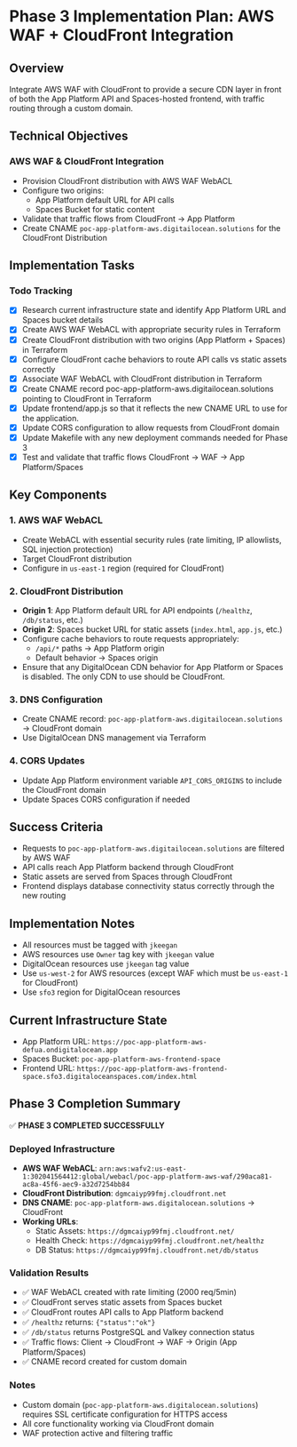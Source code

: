 # Phase 3 Implementation Plan: AWS WAF + CloudFront Integration

## Overview
Integrate AWS WAF with CloudFront to provide a secure CDN layer in front of both the App Platform API and Spaces-hosted frontend, with traffic routing through a custom domain.

## Technical Objectives

### AWS WAF & CloudFront Integration
- Provision CloudFront distribution with AWS WAF WebACL
- Configure two origins:
  - App Platform default URL for API calls
  - Spaces Bucket for static content
- Validate that traffic flows from CloudFront → App Platform
- Create CNAME `poc-app-platform-aws.digitailocean.solutions` for the CloudFront Distribution

## Implementation Tasks

### Todo Tracking
- [x] Research current infrastructure state and identify App Platform URL and Spaces bucket details
- [x] Create AWS WAF WebACL with appropriate security rules in Terraform
- [x] Create CloudFront distribution with two origins (App Platform + Spaces) in Terraform
- [x] Configure CloudFront cache behaviors to route API calls vs static assets correctly
- [x] Associate WAF WebACL with CloudFront distribution in Terraform
- [x] Create CNAME record poc-app-platform-aws.digitailocean.solutions pointing to CloudFront in Terraform
- [x] Update frontend/app.js so that it reflects the new CNAME URL to use for the application.
- [x] Update CORS configuration to allow requests from CloudFront domain
- [x] Update Makefile with any new deployment commands needed for Phase 3
- [x] Test and validate that traffic flows CloudFront -> WAF -> App Platform/Spaces

## Key Components

### 1. AWS WAF WebACL
- Create WebACL with essential security rules (rate limiting, IP allowlists, SQL injection protection)
- Target CloudFront distribution
- Configure in `us-east-1` region (required for CloudFront)

### 2. CloudFront Distribution
- **Origin 1**: App Platform default URL for API endpoints (`/healthz`, `/db/status`, etc.)
- **Origin 2**: Spaces bucket URL for static assets (`index.html`, `app.js`, etc.)
- Configure cache behaviors to route requests appropriately:
  - `/api/*` paths → App Platform origin
  - Default behavior → Spaces origin
- Ensure that any DigitalOcean CDN behavior for App Platform or Spaces is disabled. The only CDN to use should be CloudFront.

### 3. DNS Configuration
- Create CNAME record: `poc-app-platform-aws.digitailocean.solutions` → CloudFront domain
- Use DigitalOcean DNS management via Terraform

### 4. CORS Updates
- Update App Platform environment variable `API_CORS_ORIGINS` to include the CloudFront domain
- Update Spaces CORS configuration if needed

## Success Criteria
- Requests to `poc-app-platform-aws.digitailocean.solutions` are filtered by AWS WAF
- API calls reach App Platform backend through CloudFront
- Static assets are served from Spaces through CloudFront
- Frontend displays database connectivity status correctly through the new routing

## Implementation Notes
- All resources must be tagged with `jkeegan`
- AWS resources use `Owner` tag key with `jkeegan` value
- DigitalOcean resources use `jkeegan` tag value
- Use `us-west-2` for AWS resources (except WAF which must be `us-east-1` for CloudFront)
- Use `sfo3` region for DigitalOcean resources

## Current Infrastructure State
- App Platform URL: `https://poc-app-platform-aws-defua.ondigitalocean.app`
- Spaces Bucket: `poc-app-platform-aws-frontend-space`
- Frontend URL: `https://poc-app-platform-aws-frontend-space.sfo3.digitaloceanspaces.com/index.html`

## Phase 3 Completion Summary

✅ **PHASE 3 COMPLETED SUCCESSFULLY**

### Deployed Infrastructure
- **AWS WAF WebACL**: `arn:aws:wafv2:us-east-1:302041564412:global/webacl/poc-app-platform-aws-waf/290aca81-ac8a-45f6-aec9-a32d7254bb84`
- **CloudFront Distribution**: `dgmcaiyp99fmj.cloudfront.net`
- **DNS CNAME**: `poc-app-platform-aws.digitalocean.solutions` → CloudFront
- **Working URLs**:
  - Static Assets: `https://dgmcaiyp99fmj.cloudfront.net/`
  - Health Check: `https://dgmcaiyp99fmj.cloudfront.net/healthz`
  - DB Status: `https://dgmcaiyp99fmj.cloudfront.net/db/status`

### Validation Results
- ✅ WAF WebACL created with rate limiting (2000 req/5min)
- ✅ CloudFront serves static assets from Spaces bucket
- ✅ CloudFront routes API calls to App Platform backend
- ✅ `/healthz` returns: `{"status":"ok"}`
- ✅ `/db/status` returns PostgreSQL and Valkey connection status
- ✅ Traffic flows: Client → CloudFront → WAF → Origin (App Platform/Spaces)
- ✅ CNAME record created for custom domain

### Notes
- Custom domain (`poc-app-platform-aws.digitalocean.solutions`) requires SSL certificate configuration for HTTPS access
- All core functionality working via CloudFront domain
- WAF protection active and filtering traffic